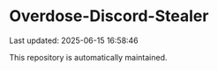 # Overdose-Discord-Stealer

Last updated: 2025-06-15 16:58:46

This repository is automatically maintained.
